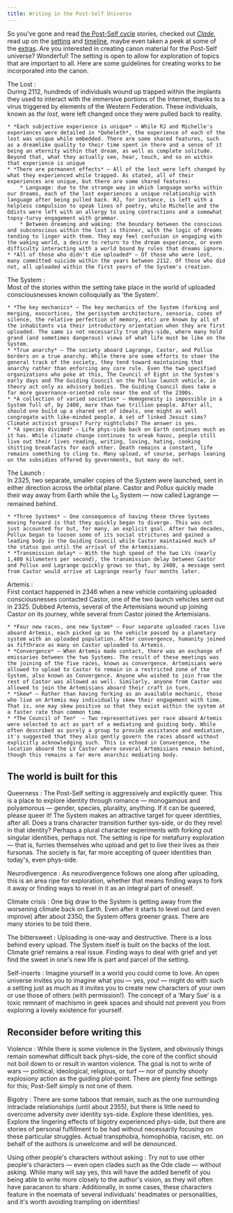 ```yaml
---
title: Writing in the Post-Self Universe
---
```


So you've gone and read [the Post-Self cycle](/cycle) stories, checked out [*Clade*](https://clade.post-self.ink), read up on the [setting](/about/universe) and [timeline](/about/timeline), maybe even taken a peek at some of the [extras](/extras). Are you interested in creating canon material for the Post-Self universe? Wonderful! The setting is open to allow for exploration of topics that are important to all. Here are some guidelines for creating works to be incorporated into the canon.

The Lost
:  
    During 2112, hundreds of individuals wound up trapped within the implants they used to interact with the immersive portions of the Internet, thanks to a virus triggered by elements of the Western Federation. These individuals, known as *the lost*, were left changed once they were pulled back to reality.

    * *Each subjective experience is unique* — While RJ and Michelle's experiences were detailed in *Qoheleth*, the experience of each of the lost was unique while embedded. There are some shared features, such as a dreamlike quality to their time spent in there and a sense of it being an eternity within that dream, as well as complete solitude. Beyond that, what they actually see, hear, touch, and so on within that experience is unique
    * *There are permanent effects* — All of the lost were left changed by what they experienced while trapped. As stated, all of their experiences are unique, but there are some shared features:
        * Language: due to the strange way in which language works within our dreams, each of the lost experiences a unique relationship with language after being pulled back. RJ, for instance, is left with a helpless compulsion to speak lines of poetry, while Michelle and the Odists were left with an allergy to using contractions and a somewhat topsy-turvy engagement with grammar.
        * Between dreaming and waking: the boundary between the conscious and subconscious within the lost is thinner, with the logic of dreams tending to linger with them. They may feel confusion in engaging with the waking world, a desire to return to the dream experience, or even difficulty interacting with a world bound by rules that dreams ignore.
    * *All of those who didn't die uploaded* — Of those who were lost, many committed suicide within the years between 2112. Of those who did not, all uploaded within the first years of the System's creation.

The System
:   
    Most of the stories within the setting take place in the world of uploaded consciousnesses known colloquially as 'the System'.
    
    * *The key mechanics* — The key mechanics of the System (forking and merging, exocortices, the perisystem architecture, sensoria, cones of silence, the relative perfection of memory, etc) are known by all of the inhabitants via their introductory orientation when they are first uploaded. The same is not necessarily true phys-side, where many hold grand (and sometimes dangerous) views of what life must be like on the System.
    * *True anarchy* — The society aboard Lagrange, Castor, and Pollux borders on a true anarchy. While there are some efforts to steer the general track of the society, they tend toward maintaining that anarchy rather than enforcing any core rule. Even the two specified organizations who poke at this, The Council of Eight in the System's early days and The Guiding Council on the Pollux launch vehicle, in theory act only as advisory bodies. The Guiding Council does take a far more governance-oriented role near the end of the 2300s.
    * *A collection of varied societies* — Homogeneity is impossible in a System full of, by 2400, more than two trillion people. After all, should one build up a shared set of ideals, one might as well congregate with like-minded people. A set of linked Jesuit sims? Climate activist groups? Furry nightclubs? The answer is yes.
    * *A species divided* — Life phys-side back on Earth continues much as it has. While climate change continues to wreak havoc, people still live out their lives reading, writing, loving, hating, cooking shitting breakfasts for each other. Death remains a constant, life remains something to cling to. Many upload, of course, perhaps leaning on the subsidies offered by governments, but many do not.

The Launch
:   
    In 2325, two separate, smaller copies of the System were launched, sent in either direction across the orbital plane. Castor and Pollux quickly made their way away from Earth while the L<sub>5</sub> System — now called Lagrange — remained behind.

    * *Three Systems* — One consequence of having these three Systems moving forward is that they quickly began to diverge. This was not just accounted for but, for many, an explicit goal. After two decades, Pollux began to loosen some of its social strictures and gained a leading body in the Guiding Council while Castor maintained much of the status quo until the arrival of the Artemisians.
    * *Transmission delay* — With the high speed of the two LVs (nearly 1,400 kilometers per second), the transmission delay between Castor and Pollux and Lagrange quickly grows so that, by 2400, a message sent from Castor would arrive at Lagrange nearly four months later.

Artemis
:  
    First contact happened in 2346 when a new vehicle containing uploaded consciousnesses contacted Castor, one of the two launch vehicles sent out in 2325. Dubbed Artemis, several of the Artemisians wound up joining Castor on its journey, while several from Castor joined the Artemisians.

    * *Four new races, one new System* — Four separate uploaded races live aboard Artemis, each picked up as the vehicle passed by a planetary system with an uploaded population. After convergence, humanity joined as fifthrace as many on Castor uploaded to Artemis.
    * *Convergence* — When Artemis made contact, there was an exchange of emissaries between the two Systems. The result of these meetings was the joining of the five races, known as convergence. Artemisians were allowed to upload to Castor to remain in a restricted zone of the System, also known as Convergence. Anyone who wished to join from the rest of Castor was allowed as well. Similarly, anyone from Castor was allowed to join the Artemisians aboard their craft in turn.
    * *Skew* — Rather than having forking as an available mechanic, those who live on Artemis may individually skew their engagement with time. That is, one may skew positive so that they exist within the system at a faster rate than common time.
    * *The Council of Ten*  — Two representatives per race aboard Artemis were selected to act as part of a mediating and guiding body. While often described as purely a group to provide assistance and mediation, it's suggested that they also gently govern the races aboard without explicitly acknowledging such. This is echoed in Convergence, the location aboard the LV Castor where several Artemisians remain behind, though this remains a far more anarchic mediating body.

## The world is built for this

Queerness
:   The Post-Self setting is aggressively and explicitly queer. This is a place to explore identity through romance — monogamous and polyamorous — gender, species, plurality, anything. If it can be queered, please queer it! The System makes an attractive target for queer identities, after all. Does a trans character transition further sys-side, or do they revel in that identity? Perhaps a plural character experiments with forking out singular identities, perhaps not. The setting is ripe for metafurry exploration — that is, furries themselves who upload and get to live their lives as their fursonas. The society is far, far more accepting of queer identities than today's, even phys-side.

Neurodivergence
:   As neurodivergence follows one along after uploading, this is an area ripe for exploration, whether that means finding ways to fork it away or finding ways to revel in it as an integral part of oneself.

Climate crisis
:   One big draw to the System is getting away from the worsening climate back on Earth. Even after it starts to level out (and even improve) after about 2350, the System offers greener grass. There are many stories to be told there.

The bittersweet
:   Uploading is one-way and destructive. There is a loss behind every upload. The System itself is built on the backs of the lost. Climate grief remains a real issue. Finding ways to deal with grief and yet find the sweet in one's new life is part and parcel of the setting.

Self-inserts
:   Imagine yourself in a world you could come to love. An open universe invites you to imagine what you — yes, you! — might do with such a setting just as much as it invites you to create new characters of your own or use those of others (with permission!). The concept of a 'Mary Sue' is a toxic remnant of machismo in geek spaces and should not prevent you from exploring a lovely existence for yourself.

## Reconsider before writing this

Violence
:   While there is some violence in the System, and obviously things remain somewhat difficult back phys-side, the core of the conflict should not boil down to or result in wanton violence. The goal is not to write of wars — political, ideological, religious, or turf — nor of punchy shooty explosiony action as the guiding plot-point. There are plenty fine settings for this; Post-Self simply is not one of them.

Bigotry
:   There are some taboos that remain, such as the one surrounding intraclade relationships (until about 2355), but there is little need to overcome adversity over identity sys-side. Explore these identities, yes. Explore the lingering effects of bigotry experienced phys-side, but there are stories of personal fulfillment to be had without necessarily focusing on these particular struggles. Actual transphobia, homophobia, racism, etc. on behalf of the authors is unwelcome and will be denounced.

Using other people's characters without asking
:   Try not to use other people's characters — even open clades such as the Ode clade — without asking. While many will say yes, this will have the added benefit of you being able to write more closely to the author's vision, as they will often have paracanon to share. Additionally, in some cases, these characters feature in the noemata of several individuals' headmates or personalities, and it's worth avoiding trampling on identities!
